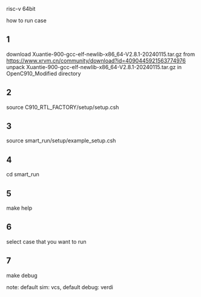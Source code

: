 risc-v 64bit 

how to run case

## 1 
download Xuantie-900-gcc-elf-newlib-x86_64-V2.8.1-20240115.tar.gz from https://www.xrvm.cn/community/download?id=4090445921563774976
unpack Xuantie-900-gcc-elf-newlib-x86_64-V2.8.1-20240115.tar.gz in OpenC910_Modified directory
## 2 
source C910_RTL_FACTORY/setup/setup.csh
## 3 
source smart_run/setup/example_setup.csh
## 4 
cd smart_run
## 5 
make help
## 6 
select case that you want to run
## 7 
make debug

note: default sim:   vcs,
      default debug: verdi
